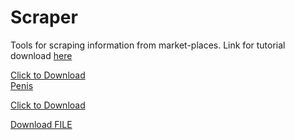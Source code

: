 # Scraper
Tools for scraping information from market-places. Link for tutorial download [here](https://github.com/TheWorkingBee/Scraper/blob/main/Report/report.html)

<a href="https://github.com/TheWorkingBee/Scraper/raw/main/Report/report.html" download>Click to Download</a>
<br><a href="https://raw.githubusercontent.com/TheWorkingBee/Scraper/main/Report/report.html?token=AT326DRPU64QGZIMRP3OCZDAREXI4" download>Penis</a>

<a href="https://github.com/TheWorkingBee/Scraper/blob/main/Report/report.html" download>Click to Download</a>

<a id="raw-url" href="https://raw.githubusercontent.com/TheWorkingBee/Scraper/main/Report/report.html?token=AKXNYFHW57H6M2F4LRMKY3TAREVIC">Download FILE</a>
